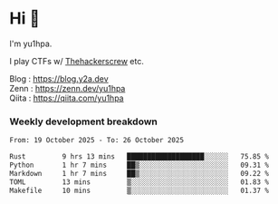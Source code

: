 # Hi 👋

I'm yu1hpa.

I play CTFs w/ [Thehackerscrew](https://www.thehackerscrew.team/) etc.

Blog : https://blog.y2a.dev  
Zenn : https://zenn.dev/yu1hpa  
Qiita : https://qiita.com/yu1hpa  

### Weekly development breakdown

<!--START_SECTION:waka-->

```txt
From: 19 October 2025 - To: 26 October 2025

Rust         9 hrs 13 mins   ███████████████████░░░░░░   75.85 %
Python       1 hr 7 mins     ██▒░░░░░░░░░░░░░░░░░░░░░░   09.31 %
Markdown     1 hr 7 mins     ██▒░░░░░░░░░░░░░░░░░░░░░░   09.22 %
TOML         13 mins         ▒░░░░░░░░░░░░░░░░░░░░░░░░   01.83 %
Makefile     10 mins         ▒░░░░░░░░░░░░░░░░░░░░░░░░   01.37 %
```

<!--END_SECTION:waka-->

